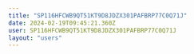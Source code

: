 ```yaml
---
title: "SP116HFCWB9QT51KT9D8JDZX301PAFBRP77C0Q71J"
date: 2024-02-19T09:45:21.360Z
user: SP116HFCWB9QT51KT9D8JDZX301PAFBRP77C0Q71J
layout: "users"
---
```

    